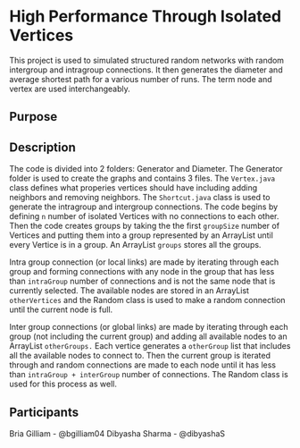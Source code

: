# High Performance Through Isolated Vertices
This project is used to simulated structured random networks with random intergroup and intragroup connections. It then generates the diameter and average shortest path for a various number of runs. The term node and vertex are used interchangeably. 

## Purpose

## Description
The code is divided into 2 folders: Generator and Diameter. The Generator folder is used to create the graphs and contains 3 files. The `Vertex.java` class defines what properies vertices should have including adding neighbors and removing neighbors. The `Shortcut.java` class is used to generate the intragroup and intergroup connections. The code begins by defining `n` number of isolated Vertices with no connections to each other. Then the code creates groups by taking the the first `groupSize` number of Vertices and putting them into a group represented by an ArrayList until every Vertice is in a group. An ArrayList `groups` stores all the groups. 

Intra group connection (or local links) are made by iterating through each group and forming connections with any node in the group that has less than `intraGroup` number of connections and is not the same node that is currently selected. The available nodes are stored in an ArrayList `otherVertices` and the Random class is used to make a random connection until the current node is full. 

Inter group connections (or global links) are made by iterating through each group (not including the current group) and adding all available nodes to an ArrayList `otherGroups.` Each vertice generates a `otherGroup` list that includes all the available nodes to connect to. Then the current group is iterated through and random connections are made to each node until it has less than `intraGroup + interGroup` number of connections. The Random class is used for this process as well. 

## Participants

Bria Gilliam - @bgilliam04
Dibyasha Sharma - @dibyashaS
